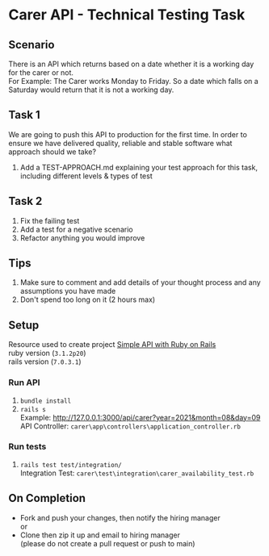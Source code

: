 # Carer API - Technical Testing Task

## Scenario
There is an API which returns based on a date whether it is a working day for the carer or not.   
For Example: The Carer works Monday to Friday. So a date which falls on a Saturday would return that it is not a working day.

## Task 1
We are going to push this API to production for the first time. In order to ensure we have delivered quality, reliable and stable software what approach should we take?
1. Add a TEST-APPROACH.md explaining your test approach for this task, including different levels & types of test

## Task 2
1. Fix the failing test
1. Add a test for a negative scenario
1. Refactor anything you would improve

## Tips
1. Make sure to comment and add details of your thought process and any assumptions you have made
1. Don't spend too long on it (2 hours max)

## Setup

Resource used to create project [Simple API with Ruby on Rails](https://www.pullrequest.com/blog/how-to-build-an-api-with-ruby-on-rails/)   
ruby version (`3.1.2p20`)   
rails version (`7.0.3.1`)

### Run API
1. `bundle install`
1. `rails s`   
Example: http://127.0.0.1:3000/api/carer?year=2021&month=08&day=09   
API Controller: `carer\app\controllers\application_controller.rb`

### Run tests
1. `rails test test/integration/`   
Integration Test: `carer\test\integration\carer_availability_test.rb`

## On Completion
- Fork and push your changes, then notify the hiring manager   
or
- Clone then zip it up and email to hiring manager    
(please do not create a pull request or push to main)
